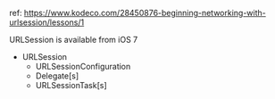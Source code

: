ref: https://www.kodeco.com/28450876-beginning-networking-with-urlsession/lessons/1


URLSession is available from iOS 7

- URLSession
  - URLSessionConfiguration
  - Delegate[s]
  - URLSessionTask[s]


